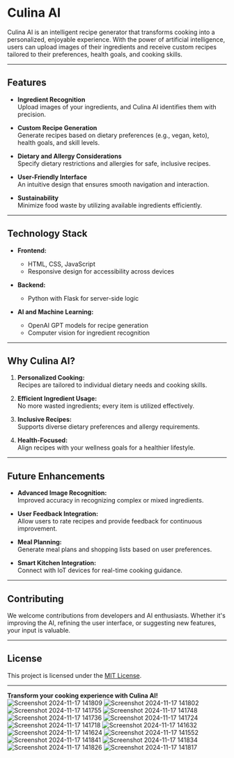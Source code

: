 # Culina AI

Culina AI is an intelligent recipe generator that transforms cooking into a personalized, enjoyable experience. With the power of artificial intelligence, users can upload images of their ingredients and receive custom recipes tailored to their preferences, health goals, and cooking skills.

---

## Features

- **Ingredient Recognition**  
  Upload images of your ingredients, and Culina AI identifies them with precision.

- **Custom Recipe Generation**  
  Generate recipes based on dietary preferences (e.g., vegan, keto), health goals, and skill levels.

- **Dietary and Allergy Considerations**  
  Specify dietary restrictions and allergies for safe, inclusive recipes.

- **User-Friendly Interface**  
  An intuitive design that ensures smooth navigation and interaction.

- **Sustainability**  
  Minimize food waste by utilizing available ingredients efficiently.

---

## Technology Stack

- **Frontend:**  
  - HTML, CSS, JavaScript  
  - Responsive design for accessibility across devices

- **Backend:**  
  - Python with Flask for server-side logic

- **AI and Machine Learning:**  
  - OpenAI GPT models for recipe generation  
  - Computer vision for ingredient recognition

---

## Why Culina AI?

1. **Personalized Cooking:**  
   Recipes are tailored to individual dietary needs and cooking skills.

2. **Efficient Ingredient Usage:**  
   No more wasted ingredients; every item is utilized effectively.

3. **Inclusive Recipes:**  
   Supports diverse dietary preferences and allergy requirements.

4. **Health-Focused:**  
   Align recipes with your wellness goals for a healthier lifestyle.

---

## Future Enhancements

- **Advanced Image Recognition:**  
  Improved accuracy in recognizing complex or mixed ingredients.

- **User Feedback Integration:**  
  Allow users to rate recipes and provide feedback for continuous improvement.

- **Meal Planning:**  
  Generate meal plans and shopping lists based on user preferences.

- **Smart Kitchen Integration:**  
  Connect with IoT devices for real-time cooking guidance.

---

## Contributing

We welcome contributions from developers and AI enthusiasts. Whether it's improving the AI, refining the user interface, or suggesting new features, your input is valuable.

---

## License

This project is licensed under the [MIT License](https://opensource.org/licenses/MIT).

---

**Transform your cooking experience with Culina AI!**
![Screenshot 2024-11-17 141809](https://github.com/user-attachments/assets/614d55f0-5be9-4b1f-ada5-08d990d25c91)
![Screenshot 2024-11-17 141802](https://github.com/user-attachments/assets/53c7f498-b501-47b6-b1af-b04d8c991c95)
![Screenshot 2024-11-17 141755](https://github.com/user-attachments/assets/cac5ddd3-56ef-461c-96af-b2864f760ac2)
![Screenshot 2024-11-17 141748](https://github.com/user-attachments/assets/98d0dd0c-dc98-469a-9ae5-6c9eb0b9f074)
![Screenshot 2024-11-17 141736](https://github.com/user-attachments/assets/5c47e326-5a0b-4bdf-8ece-448a5d8a564d)
![Screenshot 2024-11-17 141724](https://github.com/user-attachments/assets/4dc9ad7a-942c-44d9-91af-191f9dc49f9c)
![Screenshot 2024-11-17 141718](https://github.com/user-attachments/assets/0fd41730-ae59-420e-9c08-78bfa2a56e59)
![Screenshot 2024-11-17 141632](https://github.com/user-attachments/assets/ffda76bb-81dd-4eac-ba39-69011b9d94de)
![Screenshot 2024-11-17 141624](https://github.com/user-attachments/assets/db7625b2-b454-4f4d-a257-8c73c2cacb82)
![Screenshot 2024-11-17 141552](https://github.com/user-attachments/assets/6bcfc9f7-ca4a-460b-a92f-eff6a6a36266)
![Screenshot 2024-11-17 141841](https://github.com/user-attachments/assets/15950895-2bd5-4d08-a626-157e51bb8a3a)
![Screenshot 2024-11-17 141834](https://github.com/user-attachments/assets/3db23fff-78ea-4574-83d5-822ee650de2c)
![Screenshot 2024-11-17 141826](https://github.com/user-attachments/assets/91423bc9-df72-4029-b85c-7ff1260aa472)
![Screenshot 2024-11-17 141817](https://github.com/user-attachments/assets/4628f249-5995-48e1-a706-ce94641151af)

